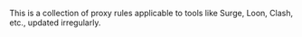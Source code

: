 This is a collection of proxy rules applicable to tools like Surge, Loon, Clash, etc., updated irregularly.
